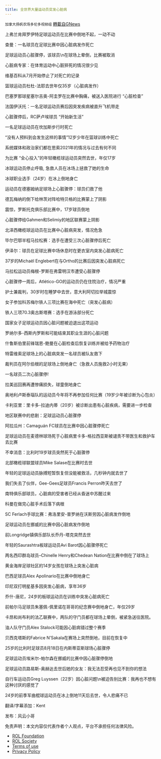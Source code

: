 ```yaml
---
title: 全世界大量运动员突发心脏病
---
```

`加拿大扬帆农场多伦多视频组` [轉載自GNews](https://gnews.org/zh-hans/1655042/)

上弗兰肯拜罗伊特足球运动员在比赛中倒地不起，一动不动

查曼：一名球员在足球比赛中因心脏病发作死亡

足球运动员心脏骤停，该球员\n在球场上晕倒，比赛被取消

心脏病专家：在体育运动中心脏猝死的情况很少见

维基百科从7月开始停止了对死亡的记录

篮球运动员杜杜-法耶去世年仅35岁（心脏病发作）

巴塞罗那球星塞尔吉奥-阿圭罗在比赛中胸痛，被送入医院进行 “心脏检查”

法国伊沃托：一名足球运动员赛后因突发疾病被直升飞机带走

心脏骤停后，RC萨卢埃球员 “开始新生活”

一名足球运动员在坎加斯步行时死亡

“没有人预料到会发生这样的事情”12岁少年在篮球训练中死亡

系统媒体和政治家们都在思索2021年的情况与过去有何不同

为比赛 “全心投入”的年轻橄榄球运动员突然去世，年仅17岁

冰球运动员停止呼吸, 急救人员在冰场上拯救了她的生命

冰球职业选手（24岁）在冰上倒地身亡

运动员在德塞姆纳足球场上心脏骤停：球员们救了他

德瓦梅纳的倒下给林茨对阵哈特贝格的比赛蒙上了阴影

震惊，罗斯托克俱乐部比赛中，17岁球员倒地

心脏骤停给Gahmen和Selimiy的地区联赛蒙上阴影

北泽西橄榄球运动员在比赛中心脏病突发，情况危急

毕尔巴鄂半程马拉松赛：选手在遭受三次心脏骤停后死亡

伊泽尔：球员在足球比赛中场休息时在更衣室内突发心脏病死亡

37岁的Michaël Englebert在与Ortho的比赛后因突发心脏病死亡

马拉松运动员梅根-罗斯在弗雷明汉市遭受心脏骤停

心脏骤停一周后，Atlético-GO的运动员仍在住院治疗，情况严重

护士兼裁判，30岁时在睡梦中去世，意大利阿切拉举城震惊

女子参加科苏梅尔铁人三项比赛在海中死亡（突发心脏病）

铁人三项70.3奥古斯塔赛：选手在游泳部分死亡

国家女子足球运动员因心脏问题被迫退出这项运动

罗纳尔多-西斯内罗斯和可能结束其职业生涯的心脏问题

什鲁斯伯里前锋瑞恩-鲍曼在心脏检查后恢复训练并被给予药物治疗

特雷维索足球场上的心脏病突发一名球员被队友救下

裁判员在阿尔伯根的足球场上倒地身亡（急救人员施救2小时无果）

一名球员二次心脏骤停!

拉美巡回赛再遭惨痛损失，球童倒地身亡

奥地利卢斯泰瑙队的运动员今年将不再参加任何比赛（19岁少年被诊断为心包炎）

卡利亚里：里卡多-拉迪内蒂（20岁）被诊断出患有心脏疾病，需要进一步检查

地区联赛中的悲剧：足球运动员心脏骤停

阿拉瓜州：Camaguán FC球员在比赛中因心脏骤停死亡

足球运动员在麦德林球场死于心脏病里卡多-格拉西亚斯被谴责不带医生和救护车去比赛

不幸消息：比利时19岁球员突然死于心脏骤停

北部橄榄球联盟球员Mike Salase在比赛时去世

年轻的足球运动员脉搏短暂恢复但没能被救活，几秒钟内就去世了

我们失去了伙伴，Gee-Gees足球员Francis Perron昨天去世了

南特俱乐部球员，心脏病的受害者已经从昏迷中苏醒过来

科曼在做完心脏手术后落下病根

SC Ferlach手球比赛：弗洛里安-普罗纳在沃斯劳因心脏病发作倒地

足球运动员在挪威的比赛中因心脏病发作倒地

前Longridge镇俱乐部队长乔丹-塔克突然去世

年轻的Saurashtra板球运动员Avi Barot因心脏骤停死亡

两名西印群岛球员–Chinelle Henry和Chedean Nation在比赛中倒在了球场上

黄金海岸足球社区的14岁女孩在球场上突发心脏病

巴西足球员Alex Apolinario在比赛中倒地身亡

印尼双打明星基多因突发心脏病，享年36岁

乔什-唐尼，24岁的板球运动员在训练中突发心脏病死亡

前帕尔马足球员朱塞佩-佩里诺在哥哥的纪念赛中倒地身亡，年仅29岁

卡昂和尚布利的法乙联赛中，两队的守门员都在球场上晕倒，被紧急送往医院。

油人队守门员Alex Stalock可能因心脏病错过整个赛季

贝西克塔斯的Fabrice N’Sakala在赛场上突然倒地，目前在恢复中

25岁的比利时足球员8月18日在内斯蒂亚斯球场心脏骤停

足球运动员埃米尔-帕尔森在挪威的比赛中因心脏骤停倒地

足球运动员路易斯-奥赫达去世后她的女友：我无法忍受再也见不到你的想法

自行车运动员Greg Luyssen（22岁）因心脏问题\n被迫告别比赛：我再也不想有这种讨厌的感觉了

24岁的前季军曲棍球运动员在冰上倒地11天后去世，令人悲痛不已

翻译/字幕添加：Kent

发布：风云小哥

 

免责声明：本文内容仅代表作者个人观点，平台不承担任何法律风险。

- [ROL Foundation](https://rolfoundation.org/)
- [ROL Society](https://rolsociety.org/)
- [Terms of use](https://gnews.org/terms-of-use-3/)
- [Privacy Policy](https://gnews.org/privacy-policy/)

